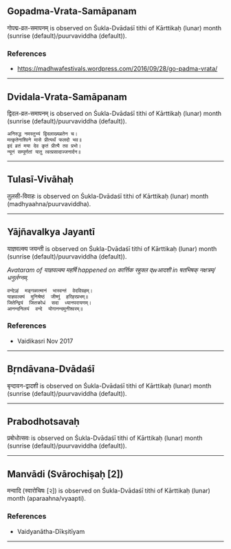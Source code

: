 ## Gopadma-Vrata-Samāpanam
गोपद्म-व्रत-समापनम् is observed on Śukla-Dvādaśī tithi of Kārttikaḥ (lunar) month (sunrise (default)/puurvaviddha (default)).


### References
* https://madhwafestivals.wordpress.com/2016/09/28/go-padma-vrata/


---
## Dvidala-Vrata-Samāpanam
द्विदल-व्रत-समापनम् is observed on Śukla-Dvādaśī tithi of Kārttikaḥ (lunar) month (sunrise (default)/puurvaviddha (default)).



```
अनिरुद्ध नमस्तुभ्यं द्विदलाख्यव्रतेन च।
मत्कृतेनाश्विने मासे प्रीत्यर्थं फलदो भव॥
इदं व्रतं मया देव कृतं प्रीत्यै तव प्रभो।
न्यूनं सम्पूर्णतां यातु त्वत्प्रसादाज्जनार्दन॥
```

---
## Tulasī-Vivāhaḥ
तुलसी-विवाहः is observed on Śukla-Dvādaśī tithi of Kārttikaḥ (lunar) month (madhyaahna/puurvaviddha).



---
## Yājñavalkya Jayantī
याज्ञवल्क्य जयन्ती is observed on Śukla-Dvādaśī tithi of Kārttikaḥ (lunar) month (sunrise (default)/puurvaviddha (default)).

_Avataram of याज्ञवल्क्य महर्षि happened on कार्त्तिक स्हुक्ल द्wआदशी in षतभिषक् नक्षत्रम्/धनुर्लग्नम्._

```
वन्देऽहं  मङ्गळात्मानं  भास्वन्तं  वेदविग्रहम्।
याज्ञवल्क्यं  मुनिश्रेष्ठं  जीष्णुं  हरिहरप्रभम्॥
जितेन्द्रियं  जितक्रोधं  सदा  ध्यानपरायणम्।
आनन्दनिलयं  वन्दे  योगानन्दमुनीश्वरम्॥

```
### References
* Vaidikasri Nov 2017


---
## Bṛndāvana-Dvādaśī
बृन्दावन-द्वादशी is observed on Śukla-Dvādaśī tithi of Kārttikaḥ (lunar) month (sunrise (default)/puurvaviddha (default)).



---
## Prabodhotsavaḥ
प्रबोधोत्सवः is observed on Śukla-Dvādaśī tithi of Kārttikaḥ (lunar) month (sunrise (default)/puurvaviddha (default)).



---
## Manvādi (Svārochiṣaḥ [2])
मन्वादि (स्वारोचिषः [२]) is observed on Śukla-Dvādaśī tithi of Kārttikaḥ (lunar) month (aparaahna/vyaapti).


### References
* Vaidyanātha-Dīkṣitīyam


---
